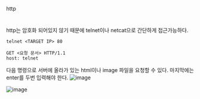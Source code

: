 http
#
http는 암호화 되어있지 않기 때문에 telnet이나 netcat으로 간단하게 접근가능하다.
```
telnet <TARGET IP> 80
```
```
GET <요청 문서> HTTP/1.1
host: telnet
```
다음 명령으로 서버에 올라가 있는 html이나 image 파일을 요청할 수 있다. 마지막에는 enter를 두번 입력해야 한다.
![image](https://user-images.githubusercontent.com/61821641/151921738-59e3093f-83bb-4467-b17a-5bf485fa29d7.png)

![image](https://user-images.githubusercontent.com/61821641/151922083-67712b9a-51e3-4e3d-9039-9f1c9019fa28.png)